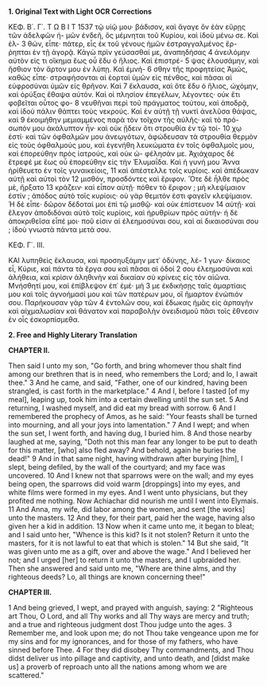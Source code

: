 **1. Original Text with Light OCR Corrections**

ΚΕΦ. Β΄. Γ΄. Τ Ω Β Ι Τ 1537
τῷ υἱῷ μου· βάδισον, καὶ ἄγαγε ὂν ἐὰν εὕρῃς τῶν ἀδελφῶν ἡ-
μῶν ἐνδεῆ, ὃς μέμνηται τοῦ Κυρίου, καὶ ἰδοὺ μένω σε. Καὶ ἐλ- 3
θών, εἶπε· πάτερ, εἷς ἐκ τοῦ γένους ἡμῶν ἐστραγγαλμένος ἔρ-
ῥηπται ἐν τῇ ἀγορᾷ. Κἀγὼ πρὶν γεύσασθαί με, ἀναπηδήσας 4
ἀνειλόμην αὐτὸν εἰς τι οἴκημα ἕως οὗ ἔδυ ὁ ἥλιος. Καὶ ἐπιστρέ- 5
ψας ἐλουσάμην, καὶ ἤσθιον τὸν ἄρτον μου ἐν λύπῃ. Καὶ ἐμνή- 6
σθην τῆς προφητείας Ἀμώς, καθώς εἶπε· στραφήσονται αἱ ἑορταὶ
ὑμῶν εἰς πένθος, καὶ πᾶσαι αἱ εὐφροσύναι ὑμῶν εἰς θρῆνον. Καὶ 7
ἔκλαυσα, καὶ ὅτε ἔδυ ὁ ἥλιος, ὠχόμην, καὶ ὀρύξας ἔθαψα αὐτόν.
Καὶ οἱ πλησίον ἐπεγέλων, λέγοντες· οὐκ ἔτι φοβεῖται οὗτος φο- 8
νευθῆναι περὶ τοῦ πράγματος τούτου, καὶ ἀποδρᾷ, καὶ ἰδοὺ πάλιν
θάπτει τοὺς νεκρούς. Καὶ ἐν αὐτῇ τῇ νυκτὶ ἀνελῦσα θάψας, καὶ 9
ἐκοιμήθην μεμιαμμένος παρὰ τὸν τοῖχον τῆς αὐλῆς· καὶ τὸ πρό-
σωπόν μου ἀκάλυπτον ἦν· καὶ οὐκ ᾔδειν ὅτι στρουθία ἐν τῷ τοί- 10
χῳ ἐστί· καὶ τῶν ὀφθαλμῶν μου ἀνεῳγότων, ἀφώδευσαν τὰ
στρουθία θερμὸν εἰς τοὺς ὀφθαλμούς μου, καὶ ἐγενήθη λευκώματα
ἐν τοῖς ὀφθαλμοῖς μου, καὶ ἐπορεύθην πρὸς ἰατρούς, καὶ οὐκ ὠ-
φέλησάν με. Ἀχιάχαρος δὲ ἔτρεφέ με ἕως οὗ ἐπορεύθην εἰς τὴν
Ἑλυμαΐδα. Καὶ ἡ γυνή μου Ἄννα ἠρίθευετο ἐν τοῖς γυναικείοις, 11
καὶ ἀπέστελλε τοῖς κυρίοις. καὶ ἀπέδωκαν αὐτῇ καὶ αὐτοὶ τὸν 12
μισθόν, προσδόντες καὶ ἔριφον. Ὅτε δὲ ἦλθε πρὸς μὲ, ἤρξατο 13
κράζειν· καὶ εἶπον αὐτῇ· πόθεν τὸ ἔριφον ; μὴ κλεψίμαιον ἐστίν ;
ἀπόδος αὐτὸ τοῖς κυρίοις· οὐ γὰρ θεμιτόν ἐστι φαγεῖν κλεψίμαιον.
Ἡ δὲ εἶπε· δῶρον δέδοταί μοι ἐπὶ τῷ μισθῷ· καὶ οὐκ ἐπίστευον 14
αὐτῇ· καὶ ἔλεγον ἀποδιδόναι αὐτὸ τοῖς κυρίοις, καὶ ἠρυθρίων
πρὸς αὐτήν· ἡ δὲ ἀποκριθεῖσα εἶπέ μοι· ποῦ εἰσιν αἱ ἐλεημοσύναι
σου, καὶ αἱ δικαιοσύναι σου ; ἰδοὺ γνωστὰ πάντα μετά σου.

ΚΕΦ. Γ΄. ΙΙΙ.

ΚΑΙ λυπηθεὶς ἔκλαυσα, καὶ προσηυξάμην μετ᾿ ὀδύνης, λέ- 1
γων· δίκαιος εἶ, Κύριε, καὶ πάντα τὰ ἔργα σου καὶ πᾶσαι αἱ ὁδοί 2
σου ἐλεημοσύναι καὶ ἀλήθεια, καὶ κρίσιν ἀληθινὴν καὶ δικαίαν σὺ
κρίνεις εἰς τὸν αἰῶνα. Μνήσθητί μου, καὶ ἐπίβλεψον ἐπ᾿ ἐμέ· μὴ 3
με ἐκδικήσῃς ταῖς ἁμαρτίαις μου καὶ τοῖς ἀγνοήμασί μου καὶ τῶν
πατέρων μου, οἳ ἥμαρτον ἐνώπιόν σου. Παρήκουσαν γὰρ τῶν 4
ἐντολῶν σου, καὶ ἔδωκας ἡμᾶς εἰς ἁρπαγὴν καὶ αἰχμαλωσίαν
καὶ θάνατον καὶ παραβολὴν ὀνειδισμοῦ πᾶσι τοῖς ἔθνεσιν ἐν οἷς
ἐσκορπίσμεθα.

**2. Free and Highly Literary Translation**

**CHAPTER II.**

Then said I unto my son, "Go forth, and bring whomever thou shalt find
among our brethren that is in need, who remembers the Lord;
and lo, I await thee."
3 And he came, and said, "Father, one of our kindred, having been strangled,
is cast forth in the marketplace."
4 And I, before I tasted [of my meal], leaping up, took him into a certain dwelling
until the sun set.
5 And returning, I washed myself, and did eat my bread with sorrow.
6 And I remembered the prophecy of Amos, as he said:
"Your feasts shall be turned into mourning, and all your joys into lamentation."
7 And I wept; and when the sun set, I went forth, and having dug, I buried him.
8 And those nearby laughed at me, saying, "Doth not this man fear any longer
to be put to death for this matter, [who] also fled away?
And behold, again he buries the dead!"
9 And in that same night, having withdrawn after burying [him],
I slept, being defiled, by the wall of the courtyard; and my face was uncovered.
10 And I knew not that sparrows were on the wall; and my eyes being open,
the sparrows did void warm [droppings] into my eyes,
and white films were formed in my eyes.
And I went unto physicians, but they profited me nothing.
Now Achiachar did nourish me until I went into Elymais.
11 And Anna, my wife, did labor among the women, and sent [the works] unto the masters.
12 And they, for their part, paid her the wage, having also given her a kid in addition.
13 Now when it came unto me, it began to bleat;
and I said unto her, "Whence is this kid? Is it not stolen?
Return it unto the masters, for it is not lawful to eat that which is stolen."
14 But she said, "It was given unto me as a gift, over and above the wage."
And I believed her not; and I urged [her] to return it unto the masters, and I upbraided her.
Then she answered and said unto me, "Where are thine alms, and thy righteous deeds?
Lo, all things are known concerning thee!"

**CHAPTER III.**

1 And being grieved, I wept, and prayed with anguish, saying:
2 "Righteous art Thou, O Lord, and all Thy works and all Thy ways are mercy and truth;
and a true and righteous judgment dost Thou judge unto the ages.
3 Remember me, and look upon me;
do not Thou take vengeance upon me for my sins and for my ignorances,
and for those of my fathers, who have sinned before Thee.
4 For they did disobey Thy commandments,
and Thou didst deliver us into pillage and captivity, and unto death,
and [didst make us] a proverb of reproach unto all the nations among whom we are scattered."